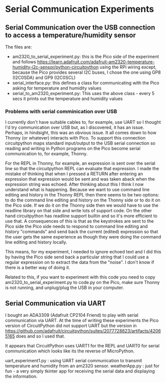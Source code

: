 # Serial Communication Experiments

## Serial Communication over the USB connection to access a temperature/humidity sensor
The files are:
- am2320_to_serial_experiment.py: this is the Pico side of the experiment and follows https://learn.adafruit.com/adafruit-am2320-temperature-humidity-i2c-sensor/python-circuitpython using the RPi wiring except, because the Pico provides several I2C buses, I chose the one using GP8 (I2C0SDA) and GP9 (I2C0SCL)
- serial_interface.py: this defines a class for communicating with the Pico asking for temperature and humidity values
- serial_to_am2320_experiment.py: This uses the above class - every 5 secs it prints out the temperature and humidity values

### Problems with serial comminication over USB
I currently don't have suitable cables to, for example, use UART so I thought I'd try communication over USB but, as I discovered, it has an issue. Perhaps, in hindsight, this was an obvious issue. It all comes down to how Thonny (or whatever) interacts with Pico. To support this connection circuitpython maps standard input/output to the USB serial connection so reading and writing in Python programs on the Pico become serial communication to, for example, Thonny.

For the REPL in Thonny, for example, an expression is sent over the serial line so that the circuitpython REPL can evaluate that expression. I made the mistake of thinking that when I pressed a RETURN after entering an expression that expression would be sent and was taken aback when the expression string was echoed.  After thinking about this I think I now understand what is happening. Because we want to use command line editing and history in the Thonny REPL then there seems to be two options: to do the command line editing and history on the Thonny side or to do it on the Pico side. If we do it on the Thonny side then we would have to use the readline library on that side and write lots of support code. On the other hand circuitpython has readline support builtin and so it's more efficient to use that. A consequences of this is that as the keystrokes are sent to the Pico side the Pico side needs to respond to command line editing and history "commands" and send back the current (edited) expression so that the user gets the same experience as though they were doing the command line editing and history locally.

This means, for my experiment, I needed to ignore echoed text and I did this by having the Pico side send back a particular string that I could use a regular expression on to extract the data from the "noise". I don't know if there is a better way of doing it.

Related to this, if you want to experiment with this code you need to copy am2320_to_serial_experiment.py to code.py on the Pico, make sure Thonny is not running, and unplug/plug the USB in your computer.

## Serial Communication via UART
I bought an ADA3309 (Adafruit CP2104 Friend)  to play with serial communication via UART. At the time of writing these experiments the Pico version of CircuitPython did not support UART but the version in https://github.com/adafruit/circuitpython/suites/2077728823/artifacts/42065165 does and so I used that.

It appears that CircuitPython uses UART1 for the REPL and UART0 for serial communication which looks like its the reverse of MicroPython.

uart_experiment1.py : using UART serial communication to transmit temperature and humidity from an am2320 sensor.
weatherApp.py : just for fun - a very simply tkinter app for receiving the serial data and displaying the information.
